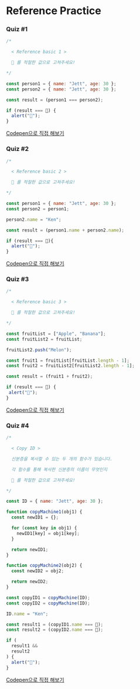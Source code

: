 # Reference Practice

### Quiz #1

```javascript
/*

  < Reference basic 1 >

  💬 를 적절한 값으로 고쳐주세요!

*/

const person1 = { name: "Jett", age: 30 };
const person2 = { name: "Jett", age: 30 };

const result = (person1 === person2);

if (result === 💬) {
  alert("🎉");
}
```

[Codepen으로 직접 해보기](https://codepen.io/vanillacoding/pen/JjOdNoj)



### Quiz #2

```javascript
/*

  < Reference basic 2 >

  💬 를 적절한 값으로 고쳐주세요!

*/

const person1 = { name: "Jett", age: 30 };
const person2 = person1;

person2.name = "Ken";

const result = (person1.name + person2.name);

if (result === 💬){
  alert("🎉");
}

```

[Codepen으로 직접 해보기](https://codepen.io/vanillacoding/pen/RwjPVNo?editors=0010)



### Quiz #3

```javascript
/*

  < Reference basic 3 >

  💬 를 적절한 값으로 고쳐주세요!

*/

const fruitList = ["Apple", "Banana"];
const fruitList2 = fruitList;

fruitList2.push("Melon");

const fruit1 = fruitList[fruitList.length - 1];
const fruit2 = fruitList2[fruitList2.length - 1];

const result = (fruit1 + fruit2);

if (result === 💬) {
 alert("🎉");
}
```

[Codepen으로 직접 해보기](https://codepen.io/vanillacoding/pen/PoOqmwj)



### Quiz #4

```javascript
/*

  < Copy ID >

  신분증을 복사할 수 있는 두 개의 함수가 있습니다.

  각 함수를 통해 복사한 신분증의 이름이 무엇인지

  💬 를 적절한 값으로 고쳐주세요!

*/

const ID = { name: "Jett", age: 30 };

function copyMachine1(obj1) {
  const newID1 = {};

  for (const key in obj1) {
    newID1[key] = obj1[key];
  }

  return newID1;
}

function copyMachine2(obj2) {
  const newID2 = obj2;

  return newID2;
}

const copyID1 = copyMachine(ID);
const copyID2 = copyMachine(ID);

ID.name = "Ken";

const result1 = (copyID1.name === 💬);
const result2 = (copyID2.name === 💬);

if (
  result1 &&
  result2
) {
  alert("🎉");
}
```

[Codepen으로 직접 해보기](https://codepen.io/vanillacoding/pen/MWOwmYZ)
